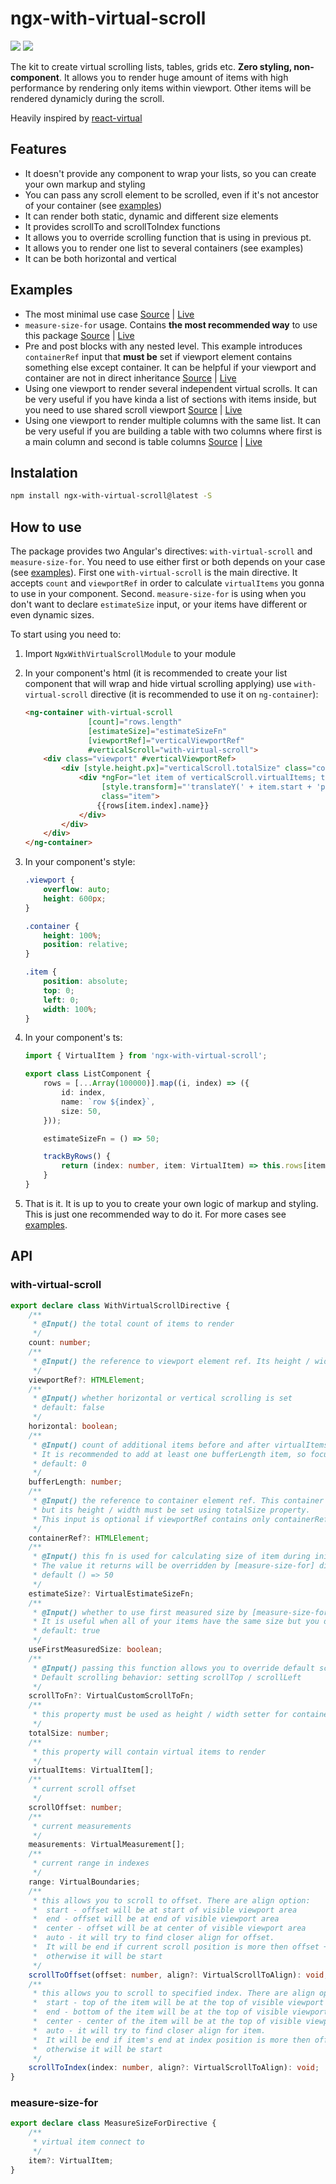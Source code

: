 # ngx-with-virtual-scroll

[<img src="https://img.shields.io/badge/npm-1.0.0-brightgreen">](https://www.npmjs.com/package/ngx-with-virtual-scroll) [<img src="https://img.shields.io/badge/minzipped-2.6kb-informational">](https://bundlephobia.com/result?p=ngx-with-virtual-scroll)

The kit to create virtual scrolling lists, tables, grids etc. **Zero styling, non-component**. It allows you to render huge amount of items with high performance by rendering only items within viewport. Other items will be rendered dynamicly   during the scroll. 

Heavily inspired by [react-virtual](https://github.com/tannerlinsley/react-virtual)

## Features

- It doesn't provide any component to wrap your lists, so you can create your own markup and styling
- You can pass any scroll element to be scrolled, even if it's not ancestor of your container (see [examples](https://github.com/egorgrushin/ngx-with-virtual-scroll/tree/master/README.md#examples))
- It can render both static, dynamic and different size elements
- It provides scrollTo and scrollToIndex functions
- It allows you to override scrolling function that is using in previous pt.
- It allows you to render one list to several containers (see examples)
- It can be both horizontal and vertical

## Examples

- The most minimal use case [Source](https://github.com/egorgrushin/ngx-with-virtual-scroll/tree/master/examples/src/app/minimal) | [Live](https://codesandbox.io/s/github/egorgrushin/ngx-with-virtual-scroll/tree/master/examples?initialpath=/minimal&file=/src/app/minimal/minimal.component.html)
- `measure-size-for` usage. Contains **the most recommended way** to use this package  [Source](https://github.com/egorgrushin/ngx-with-virtual-scroll/tree/master/examples/src/app/sizes) | [Live](https://codesandbox.io/s/github/egorgrushin/ngx-with-virtual-scroll/tree/master/examples?initialpath=/sizes&file=/src/app/sizes/sizes.component.html)
- Pre and post blocks with any nested level. This example introduces `containerRef` input that **must be** set if viewport element contains something else except container. It can be helpful if your viewport and container are not in direct inheritance [Source](https://github.com/egorgrushin/ngx-with-virtual-scroll/tree/master/examples/src/app/blocks) | [Live](https://codesandbox.io/s/github/egorgrushin/ngx-with-virtual-scroll/tree/master/examples?initialpath=/blocks&file=/src/app/blocks/blocks.component.html)
- Using one viewport to render several independent virtual scrolls. It can be very useful if you have kinda a list of sections with items inside, but you need to use shared scroll viewport [Source](https://github.com/egorgrushin/ngx-with-virtual-scroll/tree/master/examples/src/app/one-viewport-several-scrolls) | [Live](https://codesandbox.io/s/github/egorgrushin/ngx-with-virtual-scroll/tree/master/examples?initialpath=/one-viewport-several-scrolls&file=/src/app/one-viewport-several-scrolls/one-viewport-several-scrolls.component.html)
- Using one viewport to render multiple columns with the same list. It can be very useful if you are building a table with two columns where first is a main column and second is table columns [Source](https://github.com/egorgrushin/ngx-with-virtual-scroll/tree/master/examples/src/app/multi-columns) | [Live](https://codesandbox.io/s/github/egorgrushin/ngx-with-virtual-scroll/tree/master/examples?initialpath=/multi-columns&file=/src/app/multi-columns/multi-columns.component.html)

## Instalation

```bash
npm install ngx-with-virtual-scroll@latest -S
```

## How to use

The package provides two Angular's directives: `with-virtual-scroll` and `measure-size-for`. You need to use either first or both depends on your case (see [examples](https://github.com/egorgrushin/ngx-with-virtual-scroll/tree/master/README.md#examples)). First one `with-virtual-scroll` is the main directive. It accepts `count` and `viewportRef` in order to calculate `virtualItems` you gonna to use in your component. Second. `measure-size-for` is using when you don't want to declare `estimateSize` input, or your items have different or even dynamic sizes.

To start using you need to:

1. Import `NgxWithVirtualScrollModule` to your module

2. In your component's html (it is recommended to create your list component that will wrap and hide virtual scrolling applying) use `with-virtual-scroll` directive (it is recommended to use it on `ng-container`):

   ```html
   <ng-container with-virtual-scroll
                 [count]="rows.length"
                 [estimateSize]="estimateSizeFn"
                 [viewportRef]="verticalViewportRef"
                 #verticalScroll="with-virtual-scroll">
       <div class="viewport" #verticalViewportRef>
           <div [style.height.px]="verticalScroll.totalSize" class="container">
               <div *ngFor="let item of verticalScroll.virtualItems; trackBy: trackByRows()"
                    [style.transform]="'translateY(' + item.start + 'px)'"
                    class="item">
                   {{rows[item.index].name}}
               </div>
           </div>
       </div>
   </ng-container>
   ```

3. In your component's style:

   ```css
   .viewport {
       overflow: auto;
       height: 600px;
   }
   
   .container {
       height: 100%;
       position: relative;
   }
   
   .item {
       position: absolute;
       top: 0;
       left: 0;
       width: 100%;
   }
   ```

4. In your component's ts:

   ```typescript
   import { VirtualItem } from 'ngx-with-virtual-scroll';
   
   export class ListComponent {
       rows = [...Array(100000)].map((i, index) => ({
           id: index,
           name: `row ${index}`,
           size: 50,
       }));
   
       estimateSizeFn = () => 50;
   
       trackByRows() {
           return (index: number, item: VirtualItem) => this.rows[item.index].id;
       }
   }
   ```

5. That is it. It is up to you to create your own logic of markup and styling. This is just one recommended way to do it. For more cases see [examples](https://github.com/egorgrushin/ngx-with-virtual-scroll/tree/master/README.md#examples).

## API

### with-virtual-scroll

```typescript
export declare class WithVirtualScrollDirective {
    /**
     * @Input() the total count of items to render
     */
    count: number;
    /**
     * @Input() the reference to viewport element ref. Its height / width will be used as items limiter
     */
    viewportRef?: HTMLElement;
    /**
     * @Input() whether horizontal or vertical scrolling is set
     * default: false
     */
    horizontal: boolean;
    /**
     * @Input() count of additional items before and after virtualItems.
     * It is recommended to add at least one bufferLength item, so focus will work
     * default: 0
     */
    bufferLength: number;
    /**
     * @Input() the reference to container element ref. This container should contain visible items,
     * but its height / width must be set using totalSize property.
     * This input is optional if viewportRef contains only containerRef, otherwise it must be set.
     */
    containerRef?: HTMLElement;
    /**
     * @Input() this fn is used for calculating size of item during initial measuring.
     * The value it returns will be overridden by [measure-size-for] directive if it is set
     * default () => 50
     */
    estimateSize?: VirtualEstimateSizeFn;
    /**
     * @Input() whether to use first measured size by [measure-size-for] directive as a size for all items.
     * It is useful when all of your items have the same size but you don't want to set it using estimateSize input.
     * default: true
     */
    useFirstMeasuredSize: boolean;
    /**
     * @Input() passing this function allows you to override default scrolling behavior.
     * Default scrolling behavior: setting scrollTop / scrollLeft
     */
    scrollToFn?: VirtualCustomScrollToFn;
    /**
     * this property must be used as height / width setter for containerRef
     */
    totalSize: number;
    /**
     * this property will contain virtual items to render
     */
    virtualItems: VirtualItem[];
    /**
     * current scroll offset
     */
    scrollOffset: number;
    /**
     * current measurements
     */
    measurements: VirtualMeasurement[];
    /**
     * current range in indexes
     */
    range: VirtualBoundaries;
    /**
     * this allows you to scroll to offset. There are align option:
     *  start - offset will be at start of visible viewport area
     *  end - offset will be at end of visible viewport area
     *  center - offset will be at center of visible viewport area
     *  auto - it will try to find closer align for offset.
     *  It will be end if current scroll position is more then offset + viewport size,
     *  otherwise it will be start
     */
    scrollToOffset(offset: number, align?: VirtualScrollToAlign): void;
    /**
     * this allows you to scroll to specified index. There are align option:
     *  start - top of the item will be at the top of visible viewport area
     *  end - bottom of the item will be at the top of visible viewport area
     *  center - center of the item will be at the top of visible viewport area
     *  auto - it will try to find closer align for item.
     *  It will be end if item's end at index position is more then offset + viewport size,
     *  otherwise it will be start
     */
    scrollToIndex(index: number, align?: VirtualScrollToAlign): void;
}
```

### measure-size-for

```typescript
export declare class MeasureSizeForDirective {
    /**
     * virtual item connect to
     */
    item?: VirtualItem;
}
```

